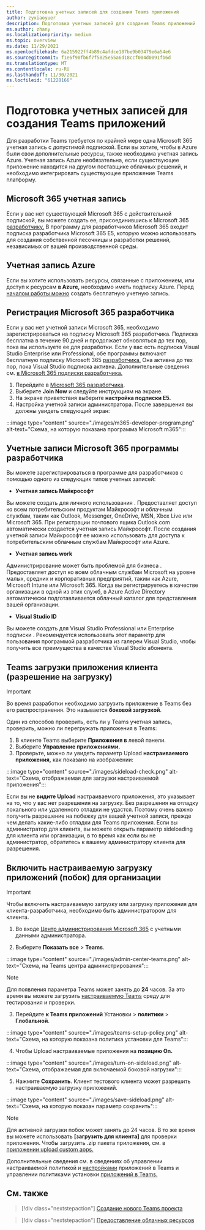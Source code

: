 ```yaml
---
title: Подготовка учетных записей для создания Teams приложений
author: zyxiaoyuer
description: Подготовка учетных записей для создания Teams приложений
ms.author: zhany
ms.localizationpriority: medium
ms.topic: overview
ms.date: 11/29/2021
ms.openlocfilehash: 6a215922ff4b89c4afdce187be9b03479e6a54e6
ms.sourcegitcommit: f1e6f90fb6f7f5825e55a6d18ccf004d0091fb6d
ms.translationtype: MT
ms.contentlocale: ru-RU
ms.lasthandoff: 11/30/2021
ms.locfileid: "61228166"
---
```

# <a name="prepare-accounts-to-build-teams-apps"></a>Подготовка учетных записей для создания Teams приложений

Для разработки Teams требуется по крайней мере одна Microsoft 365 учетная запись с допустимой подпиской. Если вы хотите, чтобы в Azure были свои дополнительные ресурсы, также необходима учетная запись Azure. Учетная запись Azure необязательна, если существующее приложение находится на другом поставщике облачных решений, и необходимо интегрировать существующее приложение Teams платформу.

## <a name="microsoft-365-account"></a>Microsoft 365 учетная запись

Если у вас нет существующей Microsoft 365 с действительной подпиской, вы можете создать ее, присоединившись к Microsoft 365 [разработчику.](https://developer.microsoft.com/microsoft-365/dev-program) В программу для разработчиков Microsoft 365 входит подписка разработчика Microsoft 365 E5, которую можно использовать для создания собственной песочницы и разработки решений, независимых от вашей производственной среды.

## <a name="azure-account"></a>Учетная запись Azure

Если вы хотите использовать ресурсы, связанные с приложением, или доступ к ресурсам **в Azure,** необходимо иметь подписку Azure. Перед [началом работы можно](https://azure.microsoft.com/free/) создать бесплатную учетную запись.

## <a name="join-microsoft-365-developer-program"></a>Регистрация Microsoft 365 разработчика 

Если у вас нет учетной записи Microsoft 365, необходимо [](https://developer.microsoft.com/microsoft-365/dev-program) зарегистрироваться на подписку Microsoft 365 разработчика. Подписка бесплатна в течение 90 дней и продолжает обновляться до тех пор, пока вы используете ее для разработки. Если у вас есть подписка Visual Studio Enterprise или Professional, обе программы включают бесплатную подписку Microsoft 365 [разработчика.](https://aka.ms/MyVisualStudioBenefits) Она активна до тех пор, пока Visual Studio подписка активна. Дополнительные сведения см. [в Microsoft 365 подписки разработчика.](https://developer.microsoft.com/microsoft-365/dev-program)

1. Перейдите в [Microsoft 365 разработчика](https://developer.microsoft.com/microsoft-365/dev-program).
2. Выберите **Join Now** и следуйте инструкциям на экране.
3. На экране приветствия выберите **настройка подписки E5.**
4. Настройка учетной записи администратора. После завершения вы должны увидеть следующий экран:

:::image type="content" source="./images/m365-developer-program.png" alt-text="Схема, на которую показана программа Microsoft m365":::

## <a name="accounts-for-microsoft-365-developer-program"></a>Учетные записи Microsoft 365 программы разработчика

Вы можете зарегистрироваться в программе для разработчиков с помощью одного из следующих типов учетных записей:

- **Учетная запись Майкрософт** 

Вы можете создать для личного использования . Предоставляет доступ ко всем потребительским продуктам Майкрософт и облачным службам, таким как Outlook, Messenger, OneDrive, MSN, Xbox Live или Microsoft 365. При регистрации почтового ящика Outlook.com автоматически создается учетная запись Майкрософт. После создания учетной записи Майкрософт ее можно использовать для доступа к потребительским облачным службам Майкрософт или Azure.

- **Учетная запись work**

 Администрирование может быть проблемой для бизнеса . Предоставляет доступ ко всем облачным службам Microsoft на уровне малых, средних и корпоративных предприятий, таким как Azure, Microsoft Intune или Microsoft 365. Когда вы регистрируетесь в качестве организации в одной из этих служб, в Azure Active Directory автоматически подготавливается облачный каталог для представления вашей организации.

- **Visual Studio ID**

Вы можете создать для Visual Studio Professional или Enterprise подписки . Рекомендуется использовать этот параметр для пользования программой разработчика из галереи Visual Studio, чтобы получить все преимущества в качестве Visual Studio абонента.

## <a name="teams-customer-app-uploading-sideloading-permission-check"></a>Teams загрузки приложения клиента (разрешение на загрузку)

> [!IMPORTANT]
> Во время разработки необходимо загрузить приложение в Teams без его распространения. Это называется **боковой загрузкой**.

Один из способов проверить, есть ли у Teams учетная запись, проверить, можно ли перегружать приложения в Teams:

1. В клиенте Teams выберите **Приложения в** левой панели.
2. Выберите **Управление приложениями.**
3. Проверьте, можно ли увидеть параметр Upload **настраиваемого приложения,** как показано на изображении:

:::image type="content" source="./images/sideload-check.png" alt-text="Схема, отображаемая для загрузки настраиваемой приложения":::

Если вы не **видите Upload** настраиваемого приложения, это указывает на то, что у вас нет разрешения на загрузку. Без разрешения на отладку локального или удаленного отладки не удастся. Поэтому очень важно получить разрешение на побежку для вашей учетной записи, прежде чем делать какие-либо отладки для Teams приложения. Если вы администратор для клиента, вы можете открыть параметр sideloading для клиента или организации, в то время как если вы не администратор, обратитесь к вашему администратору клиента для разрешения.

## <a name="enable-custom-app-uploading-sideloading--for-your-organization"></a>Включить настраиваемую загрузку приложений (побок) для организации

> [!IMPORTANT]
> Чтобы включить настраиваемую загрузку или загрузку приложения для клиента-разработчика, необходимо быть администратором для клиента.

1. Во входе [Центр администрирования Microsoft 365](https://admin.microsoft.com/Adminportal/Home?source=applauncher#/homepage#/) с учетными данными администратора.

2. Выберите **Показать все**  >  **Teams**.

:::image type="content" source="./images/admin-center-teams.png" alt-text="Схема, на Teams центра администрирования":::

> [!NOTE]
> Для появления параметра Teams может занять до **24** часов.  За это время вы можете загрузить [настраиваемую Teams](/microsoftteams/upload-custom-apps) среду для тестирования и проверки.

3. Перейдите **к Teams приложений** Установки  >  **политики**  >  **Глобальной**.

:::image type="content" source="./images/teams-setup-policy.png" alt-text="Схема, на которую показана политика установки для Teams":::

4. Чтобы Upload настраиваемые приложения на **позицию On.**

:::image type="content" source="./images/turn-on-sideload.png" alt-text="Схема, отображаемая для включаемой боковой нагрузки":::

5. Нажмите **Сохранить**. Клиент тестового клиента может разрешить настраиваемую загрузку приложений.

:::image type="content" source="./images/save-sideload.png" alt-text="Схема, на которую показан параметр сохранить":::

> [!Note]
> Для активной загрузки побок может занять до 24 часов. В то же время вы можете использовать **[загрузить для клиента]** для проверки приложения. Чтобы загрузить .zip пакета приложения, см. в [приложении upload custom apps.](/microsoftteams/teams-app-setup-policies)

Дополнительные сведения см. в сведениях об управлении настраиваемой политикой и [настройками](/microsoftteams/teams-custom-app-policies-and-settings) приложений в Teams и управлении политиками установки [приложений в Teams.](/microsoftteams/teams-app-setup-policies)

## <a name="see-also"></a>См. также

> [!div class="nextstepaction"]
> [Создание нового Teams проекта](create-new-project.md)

> [!div class="nextstepaction"]
> [Предоставление облачных ресурсов](provision.md)
